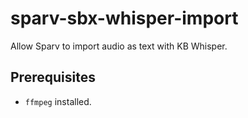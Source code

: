 # sparv-sbx-whisper-import

Allow Sparv to import audio as text with KB Whisper.

## Prerequisites

- `ffmpeg` installed.
